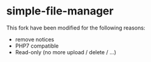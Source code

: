# simple-file-manager

This fork have been modified for the following reasons:

* remove notices
* PHP7 compatible
* Read-only (no more upload / delete / ...)

